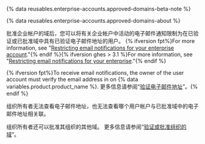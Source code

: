 {% data reusables.enterprise-accounts.approved-domains-beta-note %}

{% data reusables.enterprise-accounts.approved-domains-about %}

批准企业帐户的域后，您可以将有关企业帐户中活动的电子邮件通知限制为在已验证或已批准域中具有已验证电子邮件地址的用户。 {% ifversion fpt%}For more information, see "[Restricting email notifications for your enterprise account](/github/setting-up-and-managing-your-enterprise/restricting-email-notifications-for-your-enterprise-account)."{% endif %}{% ifversion ghes > 3.1 %}For more information, see "[Restricting email notifications for your enterprise](/admin/policies/enforcing-policies-for-your-enterprise/restricting-email-notifications-for-your-enterprise)."{% endif %}

{% ifversion fpt%}To receive email notifications, the owner of the user account must verify the email address in on {% data variables.product.product_name %}. 更多信息请参阅“[验证电子邮件地址](/github/getting-started-with-github/verifying-your-email-address)”。{% endif %}

组织所有者无法查看电子邮件地址，也无法查看哪个用户帐户与已批准域中的电子邮件地址相关联。

组织所有者还可以批准其组织的其他域。 更多信息请参阅“[验证或批准组织的域](/organizations/managing-organization-settings/verifying-or-approving-a-domain-for-your-organization)”。
